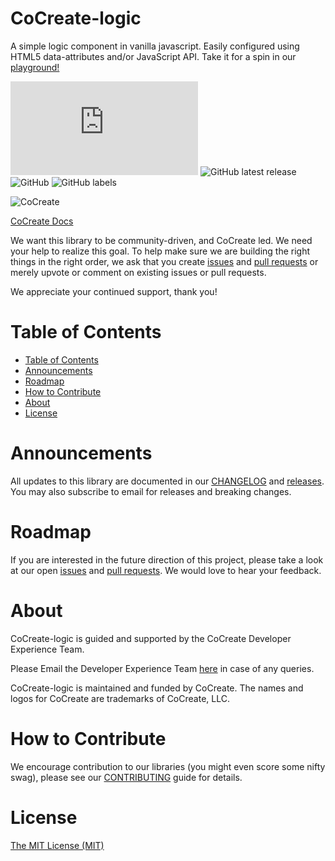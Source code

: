 # CoCreate-logic
A simple logic component in vanilla javascript. Easily configured using HTML5 data-attributes and/or JavaScript API. Take it for a spin in our [playground!](https://cocreate.app/docs/logic)

![GitHub file size in bytes](https://img.shields.io/github/size/CoCreate-app/CoCreate-logic/dist/CoCreate-logic.min.js?label=minified%20size&style=for-the-badge) 
![GitHub latest release](https://img.shields.io/github/v/release/CoCreate-app/CoCreate-logic?style=for-the-badge)
![GitHub](https://img.shields.io/github/license/CoCreate-app/CoCreate-logic?style=for-the-badge) 
![GitHub labels](https://img.shields.io/github/labels/CoCreate-app/CoCreate-logic/help%20wanted?style=for-the-badge)

![CoCreate](https://cdn.cocreate.app/logo.png)

[CoCreate Docs](https://cocreate.app/docs/logic)


We want this library to be community-driven, and CoCreate led. We need your help to realize this goal. To help make sure we are building the right things in the right order, we ask that you create [issues](https://github.com/CoCreate-app/Realtime_Admin_CRM_and_CMS/issues) and [pull requests](https://github.com/CoCreate-app/Realtime_Admin_CRM_and_CMS/pulls) or merely upvote or comment on existing issues or pull requests.

We appreciate your continued support, thank you!

# Table of Contents

- [Table of Contents](#table-of-contents)
- [Announcements](#announcements)
- [Roadmap](#roadmap)
- [How to Contribute](#how-to-contribute)
- [About](#about)
- [License](#license)

<a name="announcements"></a>
# Announcements

All updates to this library are documented in our [CHANGELOG](https://github.com/CoCreate-app/CoCreate-logic/blob/master/CHANGELOG.md) and [releases](https://github.com/CoCreate-app/CoCreate-logic/releases). You may also subscribe to email for releases and breaking changes. 

<a name="roadmap"></a>
# Roadmap

If you are interested in the future direction of this project, please take a look at our open [issues](https://github.com/CoCreate-app/CoCreate-logic/issues) and [pull requests](https://github.com/CoCreate-app/CoCreate-logic/pulls). We would love to hear your feedback.


<a name="about"></a>
# About

CoCreate-logic is guided and supported by the CoCreate Developer Experience Team.

Please Email the Developer Experience Team [here](mailto:develop@cocreate.app) in case of any queries.

CoCreate-logic is maintained and funded by CoCreate. The names and logos for CoCreate are trademarks of CoCreate, LLC.

<a name="contribute"></a>
# How to Contribute

We encourage contribution to our libraries (you might even score some nifty swag), please see our [CONTRIBUTING](https://github.com/CoCreate-app/CoCreate-logic/blob/master/CONTRIBUTING.md) guide for details.

# License
[The MIT License (MIT)](https://github.com/CoCreate-app/CoCreate-logic/blob/master/LICENSE)

